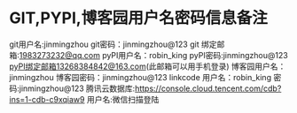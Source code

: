 GIT,PYPI,博客园用户名密码信息备注
================================
git用户名:jinmingzhou
git密码：jinmingzhou@123
git 绑定邮箱:1983273232@qq.com
pyPI用户名：robin_king
pyPI密码:jinmingzhou@123
pyPI绑定邮箱13268384842@163.com(此邮箱可以用手机登录)
博客园用户名：jinmingzhou
博客园密码：jinmingzhou@123
linkcode 用户名：robin_king 密码:jinmingzhou@123
腾讯云数据库:https://console.cloud.tencent.com/cdb?ins=1-cdb-c9xqiaw9
用户名:微信扫描登陆
